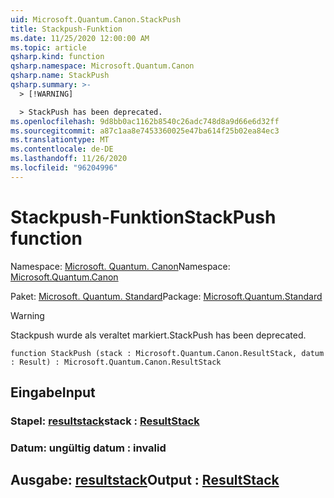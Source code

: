 ```yaml
---
uid: Microsoft.Quantum.Canon.StackPush
title: Stackpush-Funktion
ms.date: 11/25/2020 12:00:00 AM
ms.topic: article
qsharp.kind: function
qsharp.namespace: Microsoft.Quantum.Canon
qsharp.name: StackPush
qsharp.summary: >-
  > [!WARNING]

  > StackPush has been deprecated.
ms.openlocfilehash: 9d8bb0ac1162b8540c26adc748d8a9d66e6d32ff
ms.sourcegitcommit: a87c1aa8e7453360025e47ba614f25b02ea84ec3
ms.translationtype: MT
ms.contentlocale: de-DE
ms.lasthandoff: 11/26/2020
ms.locfileid: "96204996"
---
```

# <a name="stackpush-function"></a><span data-ttu-id="30189-102">Stackpush-Funktion</span><span class="sxs-lookup"><span data-stu-id="30189-102">StackPush function</span></span>

<span data-ttu-id="30189-103">Namespace: [Microsoft. Quantum. Canon](xref:Microsoft.Quantum.Canon)</span><span class="sxs-lookup"><span data-stu-id="30189-103">Namespace: [Microsoft.Quantum.Canon](xref:Microsoft.Quantum.Canon)</span></span>

<span data-ttu-id="30189-104">Paket: [Microsoft. Quantum. Standard](https://nuget.org/packages/Microsoft.Quantum.Standard)</span><span class="sxs-lookup"><span data-stu-id="30189-104">Package: [Microsoft.Quantum.Standard](https://nuget.org/packages/Microsoft.Quantum.Standard)</span></span>


> [!WARNING]
> <span data-ttu-id="30189-105">Stackpush wurde als veraltet markiert.</span><span class="sxs-lookup"><span data-stu-id="30189-105">StackPush has been deprecated.</span></span>



```qsharp
function StackPush (stack : Microsoft.Quantum.Canon.ResultStack, datum : Result) : Microsoft.Quantum.Canon.ResultStack
```


## <a name="input"></a><span data-ttu-id="30189-106">Eingabe</span><span class="sxs-lookup"><span data-stu-id="30189-106">Input</span></span>

### <a name="stack--resultstack"></a><span data-ttu-id="30189-107">Stapel: [resultstack](xref:Microsoft.Quantum.Canon.ResultStack)</span><span class="sxs-lookup"><span data-stu-id="30189-107">stack : [ResultStack](xref:Microsoft.Quantum.Canon.ResultStack)</span></span>




### <a name="datum--__invalidresult__"></a><span data-ttu-id="30189-108">Datum: __ungültig <Result>__</span><span class="sxs-lookup"><span data-stu-id="30189-108">datum : __invalid<Result>__</span></span>





## <a name="output--resultstack"></a><span data-ttu-id="30189-109">Ausgabe: [resultstack](xref:Microsoft.Quantum.Canon.ResultStack)</span><span class="sxs-lookup"><span data-stu-id="30189-109">Output : [ResultStack](xref:Microsoft.Quantum.Canon.ResultStack)</span></span>

